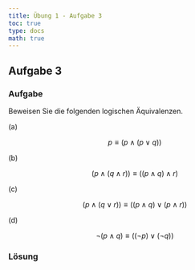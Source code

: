 ```yaml
---
title: Übung 1 - Aufgabe 3
toc: true
type: docs
math: true
---
```


## Aufgabe 3

### Aufgabe

Beweisen Sie die folgenden logischen Äquivalenzen.

(a)

$$
p \equiv (p \land (p \lor q))
$$

(b)

$$
(p \land (q \land r)) \equiv ((p \land q) \land r)
$$

(c)

$$
(p \land (q \lor r)) \equiv ((p \land q) \lor (p \land r))
$$

(d)

$$
\neg (p \land q) \equiv ((\neg p) \lor (\neg q))
$$

### Lösung